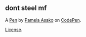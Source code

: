 dont steel mf
-------------


A [Pen](https://codepen.io/Etchegoyen/pen/PoMYBPM) by [Pamela Asako](https://codepen.io/Etchegoyen) on [CodePen](https://codepen.io).

[License](https://codepen.io/license/pen/PoMYBPM).